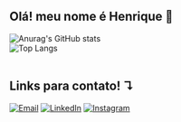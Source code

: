 ## Olá! meu nome é Henrique 👋

![Anurag's GitHub stats](https://github-readme-stats.vercel.app/api?username=Henrique-silvieri&count_private=true&show_icons=true&theme=tokyonight)         
![Top Langs](https://github-readme-stats.vercel.app/api/top-langs/?username=Henrique-silvieri&layout=compact&theme=tokyonight)
<br><br>

## Links para contato!  ↴

[![Email](https://img.shields.io/badge/Gmail-D14836?style=for-the-badge&logo=gmail&logoColor=white)](mailto:silvieri.henrique@gmail.com)
[![LinkedIn](https://img.shields.io/badge/-LinkedIn-%230077B5?style=for-the-badge&logo=linkedin&logoColor=white)](https://www.linkedin.com/in/henrique-silviéri-0b8256295/)
[![Instagram](https://img.shields.io/badge/Instagram-E4405F?style=for-the-badge&logo=instagram&logoColor=white)](https://www.instagram.com/hnk_henrique?igsh=bDd4NmdxM2Zpbm83)
